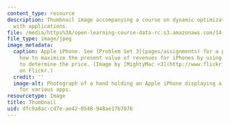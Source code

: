 ```yaml
---
content_type: resource
description: Thumbnail image accompanying a course on dynamic optimization methods
  with applications.
file: /media/https%3A/open-learning-course-data-rc.s3.amazonaws.com/14-451-dynamic-optimization-methods-with-applications-fall-2009/dfc9a8accd7eae420548948ae17b7076_14-451s07-th.jpg
file_type: image/jpeg
image_metadata:
  caption: Apple iPhone. See [Problem Set 3](pages/assignments) for a problem about
    how to maximize the present value of revenues for iPhones by using dynamic optimization
    to determine the price. (Image by [MightyMac <3](http://www.flickr.com/photos/sirmightymac/3379793055/)
    on Flickr.)
  credit: ''
  image-alt: Photograph of a hand holding an Apple iPhone displaying a screen of icons
    for various apps.
resourcetype: Image
title: Thumbnail
uid: dfc9a8ac-cd7e-ae42-0548-948ae17b7076
---
```

